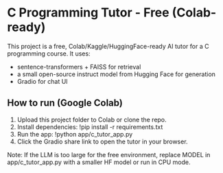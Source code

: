 # C Programming Tutor - Free (Colab-ready)

This project is a free, Colab/Kaggle/HuggingFace-ready AI tutor for a C programming course.
It uses:
- sentence-transformers + FAISS for retrieval
- a small open-source instruct model from Hugging Face for generation
- Gradio for chat UI

## How to run (Google Colab)
1. Upload this project folder to Colab or clone the repo.
2. Install dependencies:
   !pip install -r requirements.txt
3. Run the app:
   !python app/c_tutor_app.py
4. Click the Gradio share link to open the tutor in your browser.

Note: If the LLM is too large for the free environment, replace MODEL in app/c_tutor_app.py with a smaller HF model or run in CPU mode.

